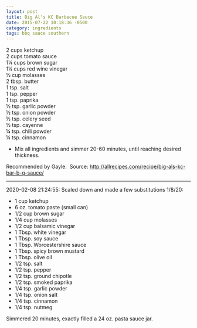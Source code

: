 ```yaml
---
layout: post
title: Big Al's KC Barbecue Sauce
date: 2015-07-22 10:18:36 -0500
category: ingredients
tags: bbq sauce southern
---
```


2 cups ketchup  
2 cups tomato sauce  
1¼ cups brown sugar  
1¼ cups red wine vinegar  
½ cup molasses  
2 tbsp. butter  
1 tsp. salt  
1 tsp. pepper  
1 tsp. paprika  
½ tsp. garlic powder  
½ tsp. onion powder  
½ tsp. celery seed  
½ tsp. cayenne  
¼ tsp. chili powder  
¼ tsp. cinnamon  

 * Mix all ingredients and simmer 20-60 minutes, until reaching desired thickness.

Recommended by Gayle.  Source: <http://allrecipes.com/recipe/big-als-kc-bar-b-q-sauce/>

---

2020-02-08 21:24:55: Scaled down and made a few substitutions 1/8/20:

  * 1 cup ketchup
  * 6 oz. tomato paste (small can)
  * 1/2 cup brown sugar
  * 1/4 cup molasses
  * 1/2 cup balsamic vinegar
  * 1 Tbsp. white vinegar
  * 1 Tbsp. soy sauce
  * 1 Tbsp. Worcestershire sauce
  * 1 Tbsp. spicy brown mustard
  * 1 Tbsp. olive oil
  * 1/2 tsp. salt
  * 1/2 tsp. pepper
  * 1/2 tsp. ground chipotle
  * 1/2 tsp. smoked paprika
  * 1/4 tsp. garlic powder
  * 1/4 tsp. onion salt
  * 1/4 tsp. cinnamon
  * 1/4 tsp. nutmeg


Simmered 20 minutes, exactly filled a 24 oz. pasta sauce jar.
